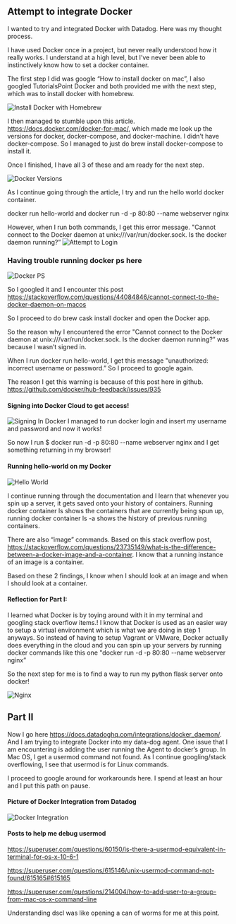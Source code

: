 ## Attempt to integrate Docker
I wanted to try and integrated Docker with Datadog. Here was my thought process.
 
I have used Docker once in a project, but never really understood how it really works. I understand at a high level, but I’ve never been able to instinctively know how to set a docker container. 

The first step I did was google “How to install docker on mac”, 
I also googled TutorialsPoint Docker and both provided me with the next step, 
which was to install docker with homebrew.

![Install Docker with Homebrew](screenshots/docker-screenshots/brew-install-docker.png)

I then managed to stumble upon this article. https://docs.docker.com/docker-for-mac/, which made me look up the versions for docker, docker-compose, and docker-machine. I didn’t have docker-compose. So I managed to just do brew install docker-compose to install it. 

Once I finished, I have all 3 of these and am ready for the next step.

![Docker Versions](screenshots/docker-screenshots/docker-version.png)

As I continue going through the article, I try and run the hello world docker container.

docker run hello-world and docker run -d -p 80:80 --name webserver nginx

However, when I run both commands, I get this error message. "Cannot connect to the Docker daemon at unix:///var/run/docker.sock. Is the docker daemon running?”
![Attempt to Login](screenshots/docker-screenshots/logging-in-docker.png)

### Having trouble running docker ps here
![Docker PS](screenshots/docker-screenshots/installing-docker.png)

So I googled it and I encounter this post https://stackoverflow.com/questions/44084846/cannot-connect-to-the-docker-daemon-on-macos

So I proceed to do brew cask install docker and open the Docker app. 

So the reason why I encountered the error "Cannot connect to the Docker daemon at unix:///var/run/docker.sock. Is the docker daemon running?” was because I wasn’t signed in. 

When I run docker run hello-world, I get this message "unauthorized: incorrect username or password.” So I proceed to google again. 

The reason I get this warning is because of this post here in github. https://github.com/docker/hub-feedback/issues/935

#### Signing into Docker Cloud to get access!
![Signing In Docker](screenshots/docker-screenshots/docker-cloud.png)
I managed to run docker login and insert my username and password and now it works!

So now I run $ docker run -d -p 80:80 --name webserver nginx and I get something returning in my browser!

#### Running hello-world on my Docker
![Hello World](screenshots/docker-screenshots/hello-world.png)


I continue running through the documentation and I learn that whenever you spin up a server, it gets saved onto your history of containers. Running docker container ls shows the containers that are currently being spun up, running docker container ls -a shows the history of previous running containers.

There are also “image” commands. Based on this stack overflow post, https://stackoverflow.com/questions/23735149/what-is-the-difference-between-a-docker-image-and-a-container. I know that a running instance of an image is a container.

Based on these 2 findings, I know when I should look at an image and when I should look at a container.

#### Reflection for Part I:  
I learned what Docker is by toying around with it in my terminal and googling stack overflow items.! I know that Docker is used as an easier way to setup a virtual environment which is what we are doing in step 1 anyways. So instead of having to setup Vagrant or VMware, Docker actually does everything in the cloud and you can spin up your servers by running docker commands like this one "docker run -d -p 80:80 --name webserver nginx”

So the next step for me is to find a way to run my python flask server onto docker! 

![Nginx](screenshots/docker-screenshots/nginx.png)

## Part II
Now I go here https://docs.datadoghq.com/integrations/docker_daemon/.
And I am trying to integrate Docker into my data-dog agent.
One issue that I am encountering is adding the user running the Agent to docker’s group. In Mac OS, I get a usermod command not found. As I continue googling/stack overflowing, I see that usermod is for Linux commands. 

I proceed to google around for workarounds here. I spend at least an hour and I put this path on pause. 

#### Picture of Docker Integration from Datadog
![Docker Integration](screenshots/docker-screenshots/datadog-docker.png)



#### Posts to help me debug usermod
https://superuser.com/questions/60150/is-there-a-usermod-equivalent-in-terminal-for-os-x-10-6-1  

https://superuser.com/questions/615146/unix-usermod-command-not-found/615165#615165

https://superuser.com/questions/214004/how-to-add-user-to-a-group-from-mac-os-x-command-line

Understanding dscl was like opening a can of worms for me at this point. 


